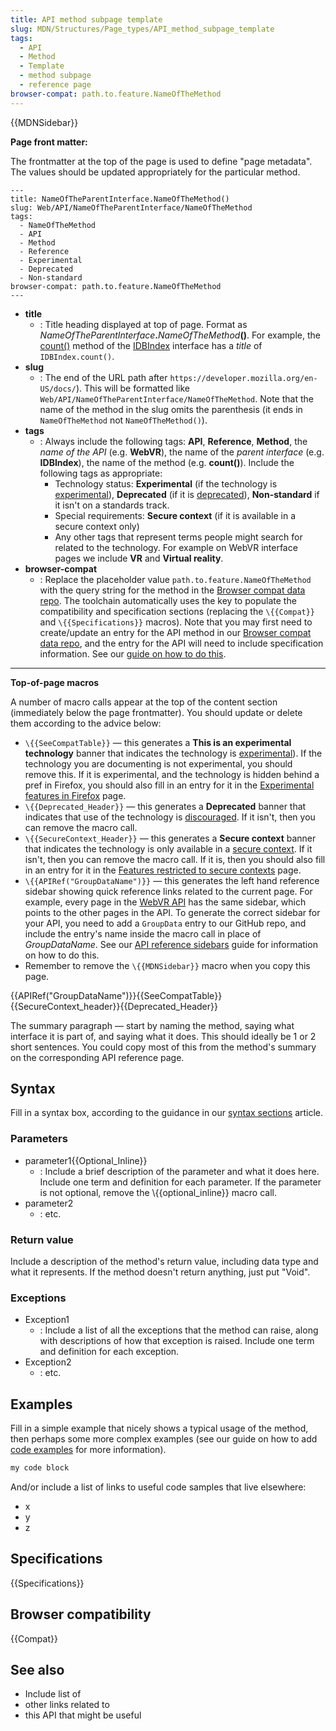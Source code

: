```yaml
---
title: API method subpage template
slug: MDN/Structures/Page_types/API_method_subpage_template
tags:
  - API
  - Method
  - Template
  - method subpage
  - reference page
browser-compat: path.to.feature.NameOfTheMethod
---
```

{{MDNSidebar}}


**Page front matter:**

The frontmatter at the top of the page is used to define "page metadata".
The values should be updated appropriately for the particular method.
 
```
---
title: NameOfTheParentInterface.NameOfTheMethod()
slug: Web/API/NameOfTheParentInterface/NameOfTheMethod
tags:
  - NameOfTheMethod
  - API
  - Method
  - Reference
  - Experimental
  - Deprecated
  - Non-standard
browser-compat: path.to.feature.NameOfTheMethod
---
```

- **title**
  - : Title heading displayed at top of page.
      Format as _NameOfTheParentInterface_**.**_NameOfTheMethod_**()**.
      For example, the [count()](/en-US/docs/Web/API/IDBIndex/count) method of the [IDBIndex](/en-US/docs/Web/API/IDBIndex) interface has a _title_ of `IDBIndex.count()`.
- **slug**
  - : The end of the URL path after `https://developer.mozilla.org/en-US/docs/`).
      This will be formatted like `Web/API/NameOfTheParentInterface/NameOfTheMethod`.
      Note that the name of the method in the slug omits the parenthesis (it ends in `NameOfTheMethod` not `NameOfTheMethod()`).
- **tags**
  - : Always include the following tags: **API**, **Reference**, **Method**,  the _name of the API_ (e.g. **WebVR**), the name of the _parent interface_ (e.g. **IDBIndex**), the name of the method (e.g. **count()**).
      Include the following tags as appropriate:
      - Technology status: **Experimental** (if the technology is [experimental](/en-US/docs/MDN/Guidelines/Conventions_definitions#experimental)), **Deprecated** (if it is [deprecated](/en-US/docs/MDN/Guidelines/Conventions_definitions#deprecated_and_obsolete)), **Non-standard** if it isn't on a standards track.
      - Special requirements: **Secure context** (if it is available in a secure context only)
      - Any other tags that represent terms people might search for related to the technology.
        For example on WebVR interface pages we include **VR** and **Virtual reality**.
- **browser-compat**
  - : Replace the placeholder value `path.to.feature.NameOfTheMethod` with the query string for the method in the [Browser compat data repo](https://github.com/mdn/browser-compat-data).
      The toolchain automatically uses the key to populate the compatibility and specification sections (replacing the `\{{Compat}}` and `\{{Specifications}}` macros).
      Note that you may first need to create/update an entry for the API method in our [Browser compat data repo](https://github.com/mdn/browser-compat-data), and the entry for the API will need to include specification information.
      See our [guide on how to do this](/en-US/docs/MDN/Structures/Compatibility_tables).

---

**Top-of-page macros**

A number of macro calls appear at the top of the content section (immediately below the page frontmatter).
You should update or delete them according to the advice below:

- `\{{SeeCompatTable}}` — this generates a **This is an experimental technology** banner that indicates the technology is [experimental](/en-US/docs/MDN/Guidelines/Conventions_definitions#experimental)).
  If the technology you are documenting is not experimental, you should remove this.
  If it is experimental, and the technology is hidden behind a pref in Firefox, you should also fill in an entry for it in the [Experimental features in Firefox](/en-US/docs/Mozilla/Firefox/Experimental_features) page.
- `\{{Deprecated_Header}}` — this generates a **Deprecated** banner that indicates that use of the technology is [discouraged](/en-US/docs/MDN/Guidelines/Conventions_definitions#deprecated_and_obsolete).
  If it isn't, then you can remove the macro call.
- `\{{SecureContext_Header}}` — this generates a **Secure context** banner that indicates the technology is only available in a [secure context](/en-US/docs/Web/Security/Secure_Contexts).
  If it isn't, then you can remove the macro call.
  If it is, then you should also fill in an entry for it in the [Features restricted to secure contexts](/en-US/docs/Web/Security/Secure_Contexts/features_restricted_to_secure_contexts) page.
- `\{{APIRef("GroupDataName")}}` — this generates the left hand reference sidebar showing quick reference links related to the current page.
  For example, every page in the [WebVR API](/en-US/docs/Web/API/WebVR_API) has the same sidebar, which points to the other pages in the API.
  To generate the correct sidebar for your API, you need to add a `GroupData` entry to our GitHub repo, and include the entry's name inside the macro call in place of _GroupDataName_.
  See our [API reference sidebars](/en-US/docs/MDN/Contribute/Howto/Write_an_API_reference/Sidebars) guide for information on how to do this.
- Remember to remove the `\{{MDNSidebar}}` macro when you copy this page.


{{APIRef("GroupDataName")}}{{SeeCompatTable}}{{SecureContext_header}}{{Deprecated_Header}}

The summary paragraph — start by naming the method, saying what interface it is part of, and saying what it does.
This should ideally be 1 or 2 short sentences. You could copy most of this from the method's summary on the corresponding API reference page.

## Syntax

Fill in a syntax box, according to the guidance in our [syntax sections](/en-US/docs/MDN/Structures/Syntax_sections) article.

### Parameters

- parameter1{{Optional_Inline}}
  - : Include a brief description of the parameter and what it does here. Include one term and definition for each parameter. If the parameter is not optional, remove the \\{{optional_inline}} macro call.
- parameter2
  - : etc.

### Return value

Include a description of the method's return value, including data type and what it represents. If the method doesn't return anything, just put "Void".

### Exceptions

- Exception1
  - : Include a list of all the exceptions that the method can raise, along with descriptions of how that exception is raised. Include one term and definition for each exception.
- Exception2
  - : etc.

## Examples

Fill in a simple example that nicely shows a typical usage of the method, then perhaps some more complex examples (see our guide on how to add [code examples](/en-US/docs/MDN/Structures/Code_examples) for more information).

```js
my code block
```

And/or include a list of links to useful code samples that live elsewhere:

- x
- y
- z

## Specifications

{{Specifications}}

## Browser compatibility

{{Compat}}

## See also

- Include list of
- other links related to
- this API that might be useful